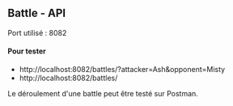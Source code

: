 ## Battle - API

Port utilisé : 8082

#### Pour tester

* http://localhost:8082/battles/?attacker=Ash&opponent=Misty
* http://localhost:8082/battles/

Le déroulement d'une battle peut être testé sur Postman.


